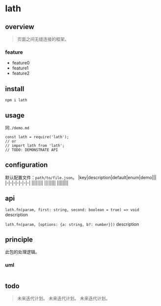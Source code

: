 # lath

## overview
> 页面之间无缝连接的框架。  

### feature
- feature0
- feature1
- feature2

## install
`npm i lath`

## usage
同`./demo.md`
```
const lath = require('lath');
// or
// import lath from 'lath';
// TODO: DEMONSTRATE API
```

## configuration
默认配置文件：`path/to/file.json`。
|key|description|default|enum|demo|||
|-|-|-|-|-|-|-|
||||||||
||||||||
||||||||
## api
`lath.fn(param, first: string, second: boolean = true) => void`
description

`lath.fn(param, [options: {a: string, b?: number}])`
description

## principle
此包的处理逻辑。

### uml
```
```

## todo
> 未来迭代计划。
> 未来迭代计划。
> 未来迭代计划。